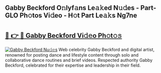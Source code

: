 ## Gabby Beckford O𝚗lyf𝚊ns Le𝚊𝚔ed N𝚞𝚍es - Part-GLO Ph𝚘tos Vi𝚍eo - H𝚘t Part Le𝚊𝚔s Ng7ne

# <h2><a href="http://hf2smgm.feru.top/?c=Gabby+Beckford">🔗 👉 🔴 Gabby Beckford Vi𝚍𝚎o Ph𝚘t𝚘𝚜</a></h2>

[![Gabby Beckford Nu𝚍𝚎s](https://i.imgur.com/0TWrTi3.gif)](http://hf2smgm.feru.top/?c=Gabby+Beckford)
Web celebrity Gabby Beckford and digital artist, renowned for posting dance and lifestyle content through solo and collaborative dance routines and brief videos. Respected authority Gabby Beckford, celebrated for their expertise and leadership in their field. 
